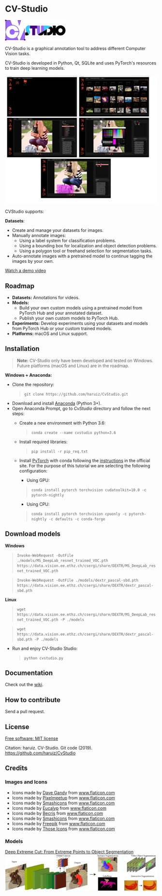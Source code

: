 # CV-Studio

<img alt="" src="logo.png" width="200px"></img>
 
CV-Studio is a graphical annotation tool to address different Computer Vision tasks. 

CV-Studio is developed in Python, Qt, SQLite and uses PyTorch's resources to train deep learning models.

<img alt="" src="assets/images/image.png"></img> 

CVStudio supports:

**Datasets**:
* Create and manage your datasets for images.
* Manually annotate images:
    * Using a label system for classification problems.
    * Using a bounding box for localization and object detection problems.
    * Using a polygon tool or freehand selection for segmentation tasks.
* Auto-annotate images with a pretrained model to continue tagging the images by your own.

[Watch a demo video](https://www.youtube.com/watch?v=xtNhWr083lM)

## Roadmap

* **Datasets:** Annotations for videos.
* **Models:** 
    * Build your own custom models using a pretrained model from PyTorch Hub and your annotated dataset.
    * Publish your own custom models to PyTorch Hub.
* **Experiments:** Develop experiments using your datasets and models from PyTorch Hub or your custom  trained models.
* **Platforms:**  macOS and Linux support.

## Installation

> **Note:** CV-Studio only have been developed and tested on Windows. Future platforms (macOS and Linux) 
>are in the roadmap.

**Windows + Anaconda:**

* Clone the repository:
  > `git clone https://github.com/haruiz/CvStudio.git`
* Download and install [Anaconda](https://www.anaconda.com/distribution/#download) (Python 3+).
* Open Anaconda Prompt, go to *CvStudio* directory and follow the next steps:
  * Create a new environment with Python 3.6:  
    > `conda create --name cvstudio python=3.6`
  * Install required libraries:
    > `pip install -r pip_req.txt`
  * Install [PyTorch](https://pytorch.org/) with conda following the [instructions](https://pytorch.org/get-started/locally/)
    in the official site. For the purpose of this tutorial we are selecting the following configuration:
    
    - Using GPU:<br>
    > `conda install pytorch torchvision cudatoolkit=10.0 -c pytorch-nightly`
    - Using CPU:<br>
    > `conda install pytorch torchvision cpuonly -c pytorch-nightly -c defaults -c conda-forge`

## Download models

**Windows**
> `Invoke-WebRequest -OutFile ./models/MS_DeepLab_resnet_trained_VOC.pth https://data.vision.ee.ethz.ch/csergi/share/DEXTR/MS_DeepLab_resnet_trained_VOC.pth`

> `Invoke-WebRequest -OutFile ./models/dextr_pascal-sbd.pth https://data.vision.ee.ethz.ch/csergi/share/DEXTR/dextr_pascal-sbd.pth`

**Linux**

> `wget https://data.vision.ee.ethz.ch/csergi/share/DEXTR/MS_DeepLab_resnet_trained_VOC.pth -P ./models`

> `wget https://data.vision.ee.ethz.ch/csergi/share/DEXTR/dextr_pascal-sbd.pth -P ./models`

* Run and enjoy CV-Studio Studio: 
  > `python cvstudio.py`


## Documentation

Check out the [wiki](https://github.com/haruiz/CvStudio/wiki).

## How to contribute

Send a pull request.
 
## License

[Free software: MIT license](https://github.com/haruiz/CvStudio.git/blob/master/LICENSE)

Citation: haruiz. CV-Studio. Git code (2019). https://github.com/haruiz/CvStudio

## Credits

### Images and Icons
* <div>Icons made by <a href="https://www.flaticon.com/authors/dave-gandy" title="Dave Gandy">Dave Gandy</a> from <a href="https://www.flaticon.com/" title="Flaticon">www.flaticon.com</a></div>
* <div>Icons made by <a href="https://www.flaticon.com/authors/pixelmeetup" title="Pixelmeetup">Pixelmeetup</a> from <a href="https://www.flaticon.com/" title="Flaticon">www.flaticon.com</a></div>
* <div>Icons made by <a href="https://www.flaticon.com/authors/smashicons" title="Smashicons">Smashicons</a> from <a href="https://www.flaticon.com/" title="Flaticon">www.flaticon.com</a></div>
* <div>Icons made by <a href="https://www.flaticon.com/authors/eucalyp" title="Eucalyp">Eucalyp</a> from <a href="https://www.flaticon.com/" title="Flaticon">www.flaticon.com</a></div>
* <div>Icons made by <a href="https://www.flaticon.com/authors/becris" title="Becris">Becris</a> from <a href="https://www.flaticon.com/" title="Flaticon">www.flaticon.com</a></div>
* <div>Icons made by <a href="https://www.flaticon.com/authors/smashicons" title="Smashicons">Smashicons</a> from <a href="https://www.flaticon.com/" title="Flaticon">www.flaticon.com</a></div>
* <div>Icons made by <a href="https://www.flaticon.com/authors/freepik" title="Freepik">Freepik</a> from <a href="https://www.flaticon.com/" title="Flaticon">www.flaticon.com</a></div>
* <div>Icons made by <a href="https://www.flaticon.com/authors/those-icons" title="Those Icons">Those Icons</a> from <a href="https://www.flaticon.com/" title="Flaticon">www.flaticon.com</a></div>

### Models 

[Deep Extreme Cut: From Extreme Points to Object Segmentation](https://github.com/scaelles/DEXTR-PyTorch/)
<img alt="" src="assets/images/dextr.png"></img> 